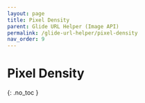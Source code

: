 ```yaml
---
layout: page
title: Pixel Density
parent: Glide URL Helper (Image API)
permalink: /glide-url-helper/pixel-density
nav_order: 9
---
```

# Pixel Density
{: .no_toc }